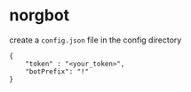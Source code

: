 # norgbot

create a ```config.json``` file in the config directory


```
{
    "token" : "<your_token>",
    "botPrefix": "!"
}
```
